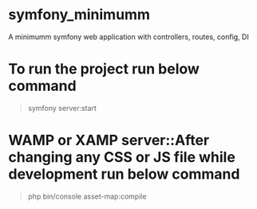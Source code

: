 # symfony_minimumm
A minimumm symfony web application with controllers, routes, config, DI

# To run the project run below command
> symfony server:start


# WAMP or XAMP server::After changing any CSS or JS file while development run below command 

> php bin/console asset-map:compile
